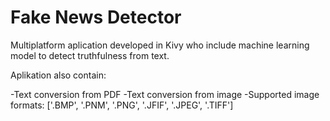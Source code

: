 # Fake News Detector 
Multiplatform aplication developed in Kivy who include machine learning model to detect truthfulness from text. 

Aplikation also contain: 

-Text conversion from PDF 
-Text conversion from image
  -Supported image formats: ['.BMP', '.PNM', '.PNG', '.JFIF', '.JPEG', '.TIFF']

